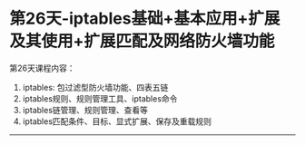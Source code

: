 # 第26天-iptables基础+基本应用+扩展及其使用+扩展匹配及网络防火墙功能

第26天课程内容：
1. iptables: 包过滤型防火墙功能、四表五链
2. iptables规则、规则管理工具、iptables命令
3. iptables链管理、规则管理、查看等
4. iptables匹配条件、目标、显式扩展、保存及重载规则


---
